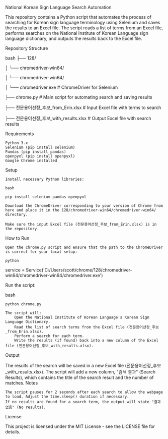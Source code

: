 National Korean Sign Language Search Automation

This repository contains a Python script that automates the process of searching for Korean sign language terminology using Selenium and saves the results to an Excel file.
The script reads a list of terms from an Excel file, performs searches on the National Institute of Korean Language sign language dictionary, and outputs the results back to the Excel file.

Repository Structure

bash
├── 128/  

│   └── chromedriver-win64/  

│       └── chromedriver-win64/  

│           └── chromedriver.exe   # ChromeDriver for Selenium  

├── chrome.py                      # Main script for automating search and saving results  

├── 전문용어선정_후보_from_Erin.xlsx  # Input Excel file with terms to search  

├── 전문용어선정_후보_with_results.xlsx # Output Excel file with search results  


Requirements

    Python 3.x
    Selenium (pip install selenium)
    Pandas (pip install pandas)
    openpyxl (pip install openpyxl)
    Google Chrome installed

Setup

    Install necessary Python libraries:

    bash

    pip install selenium pandas openpyxl

    Download the ChromeDriver corresponding to your version of Chrome from here and place it in the 128/chromedriver-win64/chromedriver-win64/ directory.

    Make sure the input Excel file (전문용어선정_후보_from_Erin.xlsx) is in the repository.

How to Run

    Open the chrome.py script and ensure that the path to the ChromeDriver is correct for your local setup:

    python

service = Service('C:/Users/scott/chrome/128/chromedriver-win64/chromedriver-win64/chromedriver.exe')

Run the script:

bash

    python chrome.py

    The script will:
        Open the National Institute of Korean Language's Korean Sign Language Dictionary.
        Read the list of search terms from the Excel file (전문용어선정_후보_from_Erin.xlsx).
        Perform a search for each term.
        Write the results (if found) back into a new column of the Excel file (전문용어선정_후보_with_results.xlsx).

Output

The results of the search will be saved in a new Excel file (전문용어선정_후보_with_results.xlsx). The script will add a new column, "검색 결과" (Search Results), which contains the title of the search result and the number of matches.
Notes

    The script pauses for 2 seconds after each search to allow the webpage to load. Adjust the time.sleep() duration if necessary.
    If no results are found for a search term, the output will state "결과 없음" (No results).

License

This project is licensed under the MIT License - see the LICENSE file for details.
